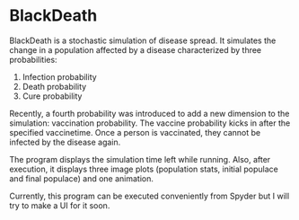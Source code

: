 # BlackDeath
BlackDeath is a stochastic simulation of disease spread. It simulates the change in a population affected by a disease characterized by three probabilities:
1. Infection probability
2. Death probability
3. Cure probability

Recently, a fourth probability was introduced to add a new dimension to the simulation: vaccination probability. The vaccine probability kicks in after the specified vaccinetime. Once a person is vaccinated, they cannot be infected by the disease again. 

The program displays the simulation time left while running. Also, after execution, it displays three image plots (population stats, initial populace and final populace) and one animation.

Currently, this program can be executed conveniently from Spyder but I will try to make a UI for it soon. 
